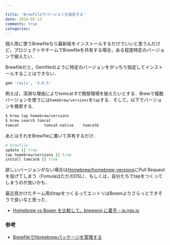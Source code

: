 ```yaml
---

title: 'Brewfileでバージョンを指定する'
date: 2014-05-13
comments: true
categories: 
---
```


個人用に使うBrewfileなら最新版をインストールするだけでいいと思うんだけど，プロジェクトやチームでBrewfileを共有する場合，ある程度特定のバージョンで揃えたい．

Brewfileだと，Gemfileのように特定のバージョンをがっちり指定してインストールすることはできない．

```ruby
gem 'rails', '4.0.5'
```

例えば，深淵な理由によりtomcat 6で開発環境を揃えたいとする．Brewで複数バージョンを使うには`homebrew/versions`を`tap`する．そして，以下でバージョンを検索する．

```bash
$ brew tap homebrew/versions
$ brew search tomcat
tomcat           tomcat-native    tomcat6
```

あとはそれをBrewfileに書いて共有するだけ．

```ruby
# Brewfile
update || true
tap homebrew/versions || true
install tomcat6 || true
```

欲しいバージョンがない場合は[Homebrew/homebrew-versions](https://github.com/Homebrew/homebrew-versions)にPull Requestを投げてしまう（FomulaはただのDSL）．もしくは，自分たちでtapをつくってしまうのが良いかも．

最近見かけたチーム用のtapをつくるってエントリはBoxenよりさらっとできそうで良いなと思った．

- [Homebrew vs Boxen を比較して、brewproj に着手 - ja.ngs.io](http://ja.ngs.io/2014/05/08/homebrew-boxen/)

### 参考

- [BrewfileでHomebrewパッケージを管理する](http://deeeet.com/writing/2013/12/23/brewfile/)
